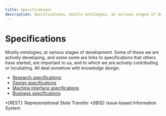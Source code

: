```yaml
---
title: Specifications
description: Specifications, mostly ontologies, at various stages of development.
---
```


# Specifications

Mostly ontologies, at various stages of development. Some of these we are
actively developing, and some some are links to specifications that others have
started, are important to us, and to which we are actively contributing or
incubating. All deal somehow with _knowledge design_.

* [Research specifications](research/)
* [Design specifications](design/)
* [Machine interface specifications](mi/)
* [Business specifications](business/)

*[REST]: Representational State Transfer
*[IBIS]: Issue-based Information System
